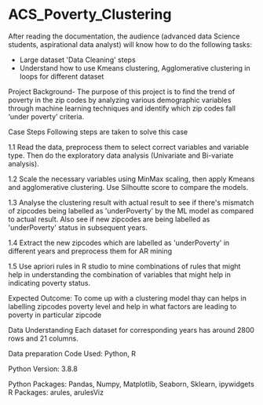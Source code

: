 # ACS_Poverty_Clustering

After reading the documentation, the audience (advanced data Science students, aspirational data analyst) will know how to do the following tasks:

* Large dataset 'Data Cleaning' steps 
* Understand how to use Kmeans clustering, Agglomerative clustering in loops for different dataset

Project Background- The purpose of this project is to find the trend of poverty in the zip codes by analyzing various demographic variables through machine learning techniques and identify which zip codes fall ‘under poverty’ criteria.

Case Steps
Following steps are taken to solve this case

1.1 Read the data, preprocess them to select correct variables and variable type. Then do the exploratory data analysis (Univariate and Bi-variate analysis).

1.2 Scale the necessary variables using MinMax scaling, then apply Kmeans and agglomerative clustering. Use Silhoutte score to compare the models. 

1.3 Analyse the clustering result with actual result to see if there's mismatch of zipcodes being labelled as 'underPoverty' by the ML model as compared to actual result. Also see if new zipcodes are being labelled as 'underPoverty' status in subsequent years. 

1.4 Extract the new zipcodes which are labelled as 'underPoverty' in different years and preprocess them for AR mining

1.5 Use apriori rules in R studio to mine combinations of rules that might help in understanding the combination of variables that might help in indicating poverty status. 


Expected Outcome:
To come up with a clustering model thay can helps in labelling zipcodes poverty level and help in what factors are leading to poverty in particular zipcode

Data Understanding
Each dataset for corresponding years has around 2800 rows and 21 columns.

Data preparation
Code Used: Python, R

Python Version: 3.8.8

Python Packages: Pandas, Numpy, Matplotlib, Seaborn, Sklearn, ipywidgets
R Packages: arules, arulesViz

